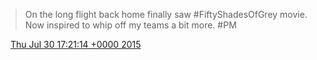 > On the long flight back home finally saw \#FiftyShadesOfGrey movie\. Now inspired to whip off my teams a bit more\. \#PM

<img src="../../media/tweet.ico" width="12" /> [Thu Jul 30 17:21:14 +0000 2015](https://twitter.com/DromerDenker/status/626804758230253568)